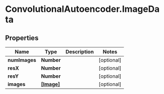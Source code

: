 # ConvolutionalAutoencoder.ImageData

## Properties
Name | Type | Description | Notes
------------ | ------------- | ------------- | -------------
**numImages** | **Number** |  | [optional] 
**resX** | **Number** |  | [optional] 
**resY** | **Number** |  | [optional] 
**images** | [**[Image]**](Image.md) |  | [optional] 


